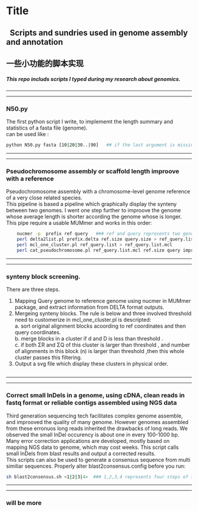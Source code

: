 # Title
##    Scripts and sundries used in genome assembly and annotation
##    一些小功能的脚本实现
##### This repo includs scripts I typed during my research about genomics.
---------
---------
### N50.py
The first python script I write, to implememt the length summary and statistics of a fasta file (genome).
<br>
can be used like :
```bash
python N50.py fasta [10|20|30..|90]   ## if the last argument is missing, then a whole summary is generated.
```
---------
---------
### Pseudochromosome assembly or scaffold length improove with a reference
Pseudochromosome assembly with a chromosome-level genome reference of a very close related species.<br> 
This pipeline is based a pipeline which graphically display the synteny between two genomes. I went one step further to improove the genome whose average length is shorter according the genome whose is longer.<br>
This pipe require a usable MUMmer and works in this order:
```bash
    nucmer -p  prefix ref query   ### ref and query represents two genome sequnce files, the only two oringal inputs
    perl delta2list.pl prefix.delta ref.size query.size > ref_query.list
    perl mcl_one_cluster.pl ref_query.list > ref_query.list.mcl
    perl cat_pseudochromosome.pl ref_query.list.mcl ref.size query improoved.results
```   
----------
----------
### synteny block screening.
There are three steps.
1. Mapping Query genome to reference genome using nucmer in MUMmer package, and extract information from DELTA format outputs.<br>
2. Mergeing synteny blocks. The rule is below and three involved threshold need to customerize in mcl_one_cluster.pl is descripted:<br> 
a. sort original alignment blocks acoording to ref coordinates and then query coordinates.<br>
b. merge blocks in a cluster if d and D is less than threshold .<br>
c. if both ΣR and ΣQ of this cluster is larger than threshold , and number of alignments in this block (n) is larger than threshold ,then this whole cluster passes this filtering.<br>
3. Output a svg file which display these clusters in physical order.
``` 
``` 
----------
----------
### Correct small InDels in a genome, using cDNA, clean reads in fastq format or reliable contigs assembled using NGS data
Third generation sequencing tech facilitates complex genome assemble, and improoved the quality of many genome.
However genomes assembled from these erronuos long reads inherited the drawbacks of long reads.
We observed the small InDel occurency is about one in every 100-1000 bp.
Many error correction applications are developed, mostly based on mapping NGS data to genome, which may cost weeks.
This script calls small InDels from blast results and output a corrected results.<br>
This scripts can also be used to generate a consensus sequence from multi similiar sequences.
Properly alter blast2consensus.config before you run:
```bash
sh blast2consensus.sh <1|2|3|4>  ### 1,2,3,4 represents four steps of this script
```
---------
---------
### will be more
